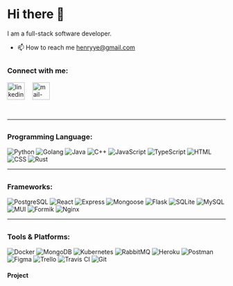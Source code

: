 # Hi there 👋
 
I am a full-stack software developer. 

- 📫 How to reach me henryye@gmail.com


##  <h3 align="left">Connect with me:</h3> 
 <p align="left">
  <a href="https://www.linkedin.com/in/yixu-ye-5a369a1a5/" target="_blank"><img align="center" src="https://skillicons.dev/icons?i=linkedin" width="40px" alt="linkedin" /></a>&emsp;
  <a title="henryye@gmail.com" href="henryye@gmail.com" target="_blank"><img align="center"  src="https://cdn-icons-png.flaticon.com/128/888/888853.png"  width="40px"   alt="mail-me" /></a>&emsp;
 </p>

	
<br>

---

##  <h3 align="left">Programming Language:</h3> 
![Python](https://img.shields.io/badge/-Python-000?&logo=Python) ![Golang](https://img.shields.io/badge/-Golang-000?&logo=Go) ![Java](https://custom-icon-badges.herokuapp.com/badge/-Java-000?&logo=Java-lang) ![C++](https://img.shields.io/badge/-C++-000?&logo=cplusplus) ![JavaScript](https://img.shields.io/badge/-JavaScript-000?&logo=JavaScript) ![TypeScript](https://img.shields.io/badge/-TypeScript-000?&logo=TypeScript) ![HTML](https://img.shields.io/badge/-HTML-000?&logo=HTML5) ![CSS](https://img.shields.io/badge/-CSS-000?&logo=CSS3&logoColor=yellow) ![Rust](https://img.shields.io/badge/-Rust-000?&logo=Rust)

---

##  <h3 align="left">Frameworks:</h3>  
![PostgreSQL](https://img.shields.io/badge/-PostgreSQL-000?&logo=PostgreSQL) ![React](https://img.shields.io/badge/-React-000?&logo=React) ![Express](https://img.shields.io/badge/-Express-000?&logo=Express) ![Mongoose](https://img.shields.io/badge/-Mongoose-000?&logo=Mongoose) ![Flask](https://img.shields.io/badge/-Flask-000?&logo=Flask) ![SQLite](https://img.shields.io/badge/-SQLite-000?&logo=SQLite) ![MySQL](https://img.shields.io/badge/-MySQL-000?&logo=MySQL) ![MUI](https://img.shields.io/badge/-MUI-000?&logo=MUI) ![Formik](https://img.shields.io/badge/-Formik-000?&logo=Formik) ![Nginx](https://img.shields.io/badge/-Nginx-000?&logo=Nginx)

---

##  <h3 align="left">Tools & Platforms:</h3>  
![Docker](https://img.shields.io/badge/-Docker-000?&logo=Docker) ![MongoDB](https://img.shields.io/badge/-MongoDB-000?&logo=MongoDB) ![Kubernetes](https://img.shields.io/badge/-Kubernetes-000?&logo=Kubernetes) ![RabbitMQ](https://img.shields.io/badge/-RabbitMQ-000?&logo=RabbitMQ) ![Heroku](https://img.shields.io/badge/-Heroku-000?&logo=Heroku) ![Postman](https://img.shields.io/badge/-Postman-000?&logo=Postman) ![Figma](https://img.shields.io/badge/-Figma-000?&logo=Figma) ![Trello](https://img.shields.io/badge/-Trello-000?&logo=Trello) ![Travis CI](https://img.shields.io/badge/-TravisCI-000?&logo=TravisCI) ![Git](https://img.shields.io/badge/-Git-000?&logo=Git)

#### Project
